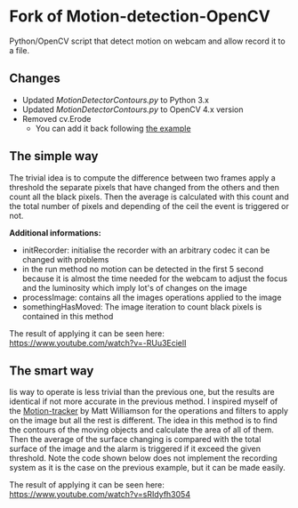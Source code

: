 Fork of Motion-detection-OpenCV
=======================

Python/OpenCV script that detect motion on webcam and allow record it to a file.

## Changes ##
- Updated _MotionDetectorContours.py_ to Python 3.x
- Updated _MotionDetectorContours.py_ to OpenCV 4.x version
- Removed cv.Erode
  - You can add it back following [the example](https://docs.opencv.org/4.2.0/db/df6/tutorial_erosion_dilatation.html)

## The simple way ##

The trivial idea is to compute the difference between two frames apply a threshold the separate pixels that have changed from the others and then count all the black pixels. Then the average is calculated with this count and the total number of pixels and depending of the ceil the event is triggered or not.

**Additional informations:**

* initRecorder: initialise the recorder with an arbitrary codec it can be changed with problems
* in the run method no motion can be detected in the first 5 second because it is almost the time needed for the webcam to adjust the focus and the luminosity which imply lot's of changes on the image
* processImage: contains all the images operations applied to the image
* somethingHasMoved: The image iteration to count black pixels is contained in this method


The result of applying it can be seen here: https://www.youtube.com/watch?v=-RUu3EcielI


## The smart way ##

Iis way to operate is less trivial than the previous one, but the results are identical if not more accurate in the previous method. I inspired myself of the [Motion-tracker]("https://github.com/mattwilliamson/Motion-Tracker/") by Matt Williamson for the operations and filters to apply on the image but all the rest is different. The idea in this method is to find the contours of the moving objects and calculate the area of all of them. Then the average of the surface changing is compared with the total surface of the image and the alarm is triggered if it exceed the given threshold. Note the code shown below does not implement the recording system as it is the case on the previous example, but it can be made easily.

The result of applying it can be seen here: https://www.youtube.com/watch?v=sRIdyfh3054
